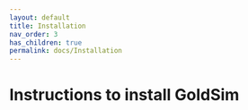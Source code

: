 ```yaml
---
layout: default
title: Installation
nav_order: 3
has_children: true
permalink: docs/Installation
---
```


# Instructions to install GoldSim
